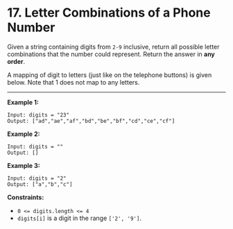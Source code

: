 # 17. Letter Combinations of a Phone Number

Given a string containing digits from `2-9` inclusive, return all possible letter combinations that the number could represent. Return the answer in **any order**.

A mapping of digit to letters (just like on the telephone buttons) is given below. Note that 1 does not map to any letters.

 
---
**Example 1:**

```
Input: digits = "23"
Output: ["ad","ae","af","bd","be","bf","cd","ce","cf"]
```

**Example 2:**

```
Input: digits = ""
Output: []
```

**Example 3:**

```
Input: digits = "2"
Output: ["a","b","c"]
```

**Constraints:**

* `0 <= digits.length <= 4`
* `digits[i]` is a digit in the range `['2', '9']`.
